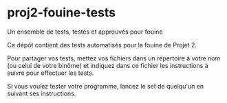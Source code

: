 # proj2-fouine-tests
Un ensemble de tests, testés et approuvés pour fouine


Ce dépôt contient des tests automatisés pour la fouine de Projet 2.

Pour partager vos tests, mettez vos fichiers dans un répertoire à votre nom (ou
celui de votre binôme) et indiquez dans ce fichier les instructions à suivre
pour effectuer les tests.

Si vous voulez tester votre programme, lancez le set de quelqu'un en suivant
ses instructions.
